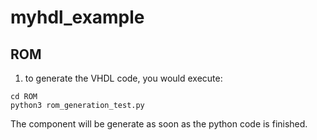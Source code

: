 # myhdl_example

## ROM
1. to generate the VHDL code, you would execute:
```
cd ROM
python3 rom_generation_test.py
```
The component will be generate as soon as the python code is finished.